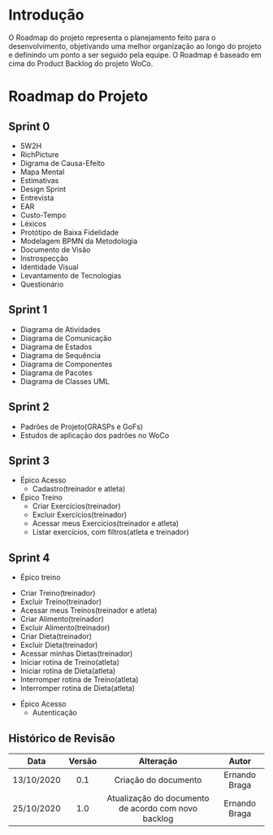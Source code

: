 # Introdução

O Roadmap do projeto representa o planejamento feito para o desenvolvimento, objetivando uma melhor organização ao longo do projeto e definindo um ponto a ser seguido pela equipe.
O Roadmap é baseado em cima do Product Backlog do projeto WoCo.

# Roadmap do Projeto

## Sprint 0
- 5W2H
- RichPicture
- Digrama de Causa-Efeito
- Mapa Mental
- Estimativas
- Design Sprint
- Entrevista
- EAR
- Custo-Tempo
- Léxicos
- Protótipo de Baixa Fidelidade
- Modelagem BPMN da Metodologia
- Documento de Visão
- Instrospecção
- Identidade Visual
- Levantamento de Tecnologias
- Questionário

## Sprint 1
- Diagrama de Atividades
- Diagrama de Comunicação
- Diagrama de Estados
- Diagrama de Sequência
- Diagrama de Componentes
- Diagrama de Pacotes
- Diagrama de Classes UML

## Sprint 2
- Padrões de Projeto(GRASPs e GoFs)
- Estudos de aplicação dos padrões no WoCo

## Sprint 3
- Épico Acesso
  * Cadastro(treinador e atleta)
- Épico Treino
  * Criar Exercícios(treinador)
  * Excluir Exercícios(treinador)
  * Acessar meus Exercícios(treinador e atleta)
  * Listar exercícios, com filtros(atleta e treinador)

## Sprint 4
-  Épico treino
  * Criar Treino(treinador)
  * Excluir Treino(treinador)
  * Acessar meus Treinos(treinador e atleta)
  * Criar Alimento(treinador)
  * Excluir Alimento(treinador)
  * Criar Dieta(treinador)
  * Excluir Dieta(treinador)
  * Acessar minhas Dietas(treinador)
  * Iniciar rotina de Treino(atleta)
  * Iniciar rotina de Dieta(atleta)
  * Interromper rotina de Treino(atleta)
  * Interromper rotina de Dieta(atleta)

- Épico Acesso
  * Autenticação

## Histórico de Revisão

|    Data    | Versão |	   Alteração    |      Autor     |
|:----------:|:------:|:---------------:|:--------------:|
| 13/10/2020 |  0.1   | Criação do documento | Ernando Braga |
| 25/10/2020 |  1.0   | Atualização do documento de acordo com novo backlog | Ernando Braga |
